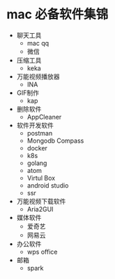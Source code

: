 # mac 必备软件集锦

- 聊天工具
  - mac qq
  - 微信
- 压缩工具
  - keka
- 万能视频播放器
  - INA
- GIF制作
  - kap
- 删除软件
  - AppCleaner
- 软件开发软件
  - postman
  - Mongodb Compass
  - docker
  - k8s
  - golang
  - atom
  - Virtul Box
  - android studio
  - ssr
- 万能视频下载软件
  - Aria2GUI
- 媒体软件
  - 爱奇艺
  - 网易云
- 办公软件
  - wps office
- 邮箱
  - spark
  
